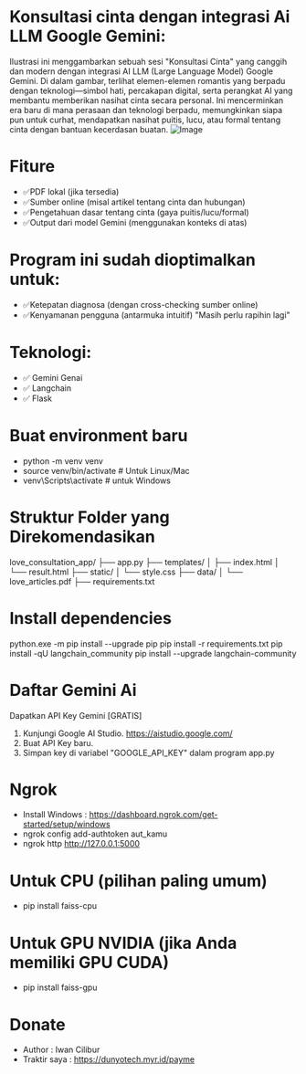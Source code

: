 # Konsultasi cinta dengan integrasi Ai LLM Google Gemini:
Ilustrasi ini menggambarkan sebuah sesi "Konsultasi Cinta" yang canggih dan modern dengan integrasi AI LLM (Large Language Model) Google Gemini. Di dalam gambar, terlihat elemen-elemen romantis yang berpadu dengan teknologi—simbol hati, percakapan digital, serta perangkat AI yang membantu memberikan nasihat cinta secara personal. Ini mencerminkan era baru di mana perasaan dan teknologi berpadu, memungkinkan siapa pun untuk curhat, mendapatkan nasihat puitis, lucu, atau formal tentang cinta dengan bantuan kecerdasan buatan.
![Image](https://github.com/user-attachments/assets/e69f71d3-7768-44ec-b2c1-97e954584eb4)

# Fiture
- ✅PDF lokal (jika tersedia)
- ✅Sumber online (misal artikel tentang cinta dan hubungan)
- ✅Pengetahuan dasar tentang cinta (gaya puitis/lucu/formal)
- ✅Output dari model Gemini (menggunakan konteks di atas)

# Program ini sudah dioptimalkan untuk:
- ✅Ketepatan diagnosa (dengan cross-checking sumber online)
- ✅Kenyamanan pengguna (antarmuka intuitif) "Masih perlu rapihin lagi"

# Teknologi:
- ✅ Gemini Genai
- ✅ Langchain
- ✅ Flask

# Buat environment baru
- python -m venv venv
- source venv/bin/activate  # Untuk Linux/Mac
- venv\Scripts\activate  # untuk Windows

# Struktur Folder yang Direkomendasikan
love_consultation_app/
├── app.py
├── templates/
│   ├── index.html
│   └── result.html
├── static/
│   └── style.css
├── data/
│   └── love_articles.pdf
├── requirements.txt

# Install dependencies
python.exe -m pip install --upgrade pip
pip install -r requirements.txt
pip install -qU langchain_community
pip install --upgrade langchain-community

# Daftar Gemini Ai
Dapatkan API Key Gemini [GRATIS]
1. Kunjungi Google AI Studio. https://aistudio.google.com/
2. Buat API Key baru.
3. Simpan key di variabel "GOOGLE_API_KEY" dalam program app.py

# Ngrok
- Install Windows : https://dashboard.ngrok.com/get-started/setup/windows
- ngrok config add-authtoken aut_kamu
- ngrok http http://127.0.0.1:5000

# Untuk CPU (pilihan paling umum)
- pip install faiss-cpu

# Untuk GPU NVIDIA (jika Anda memiliki GPU CUDA)
- pip install faiss-gpu

# Donate
- Author : Iwan Cilibur
- Traktir saya : https://dunyotech.myr.id/payme
